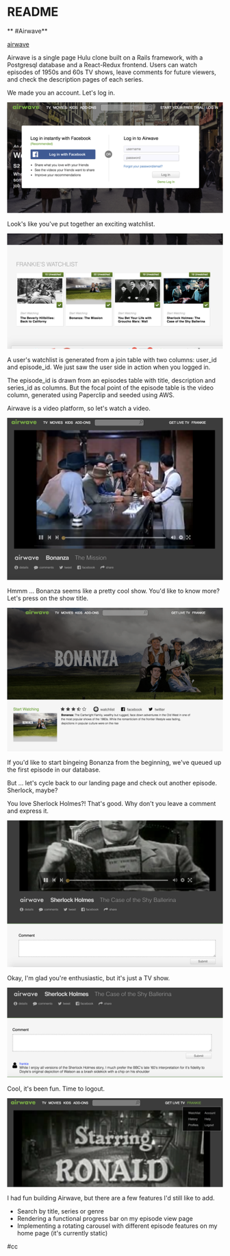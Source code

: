 # README

** #Airwave**

[airwave](http://airwavetv.herokuapp.com/#/)

Airwave is a single page Hulu clone built on a Rails framework, with a Postgresql database and a React-Redux frontend. Users can watch episodes of 1950s and 60s TV shows, leave comments for future viewers, and check the description pages of each series.

We made you an account. Let's log in.

![modal](app/assets/images/modal.png "modal")

Look's like you've put together an exciting watchlist.

![watchlist](app/assets/images/home_watchlist.png "watchlist")

A user's watchlist is generated from a join table with two columns: user_id and episode_id.
We just saw the user side in action when you logged in.

The episode_id is drawn from an episodes table with title, description and series_id as columns. But the focal point of the episode table is the video column, generated using Paperclip and seeded using AWS.

Airwave is a video platform, so let's watch a video.

![episode_view](app/assets/images/episode_view.png "episode")

Hmmm ... Bonanza seems like a pretty cool show. You'd like to know more?
Let's press on the show title.

![show_show](app/assets/images/show_show.png "showshow")

If you'd like to start bingeing Bonanza from the beginning, we've queued up the first episode in our database.

But ... let's cycle back to our landing page and check out another episode. Sherlock, maybe?

You love Sherlock Holmes?! That's good. Why don't you leave a comment and express it.

![comment_view](app/assets/images/comment_view.png "commentview")

Okay, I'm glad you're enthusiastic, but it's just a TV show.

![comment1](app/assets/images/comment1.png "comment1")

Cool, it's been fun. Time to logout.

![logout](app/assets/images/logout.png "logout")


I had fun building Airwave, but there are a few features I'd still like to add.

* Search by title, series or genre
* Rendering a functional progress bar on my episode view page
* Implementing a rotating carousel with different episode features on my home page (it's currently static)

#cc
